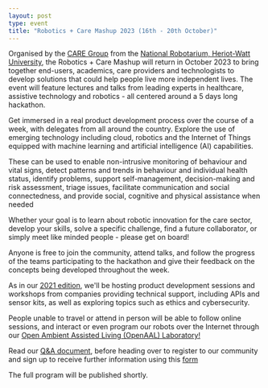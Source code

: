```yaml
---
layout: post
type: event
title: "Robotics + Care Mashup 2023 (16th - 20th October)"
---
```


Organised by the <a href="https://care.hw.ac.uk">CARE Group</a> from the <a href="https://www.hw.ac.uk/uk/research/the-national-robotarium.htm">National Robotarium, Heriot-Watt University</a>, the Robotics + Care Mashup will return in October 2023 to bring together end-users, academics, care providers and technologists to develop solutions that could help people live more independent lives. The event will feature lectures and talks from leading experts in healthcare, assistive technology and robotics - all centered around a 5 days long hackathon.


Get immersed in a real product development process over the course of a week, with delegates from all around the country. Explore the use of emerging technology including cloud, robotics and the Internet of Things equipped with machine learning and artificial intelligence (AI) capabilities.

These can be used to enable non-intrusive monitoring of behaviour and vital signs, detect patterns and trends in behaviour and individual health status, identify problems, support self-management, decision-making and risk assessment, triage issues, facilitate communication and social connectedness, and provide social, cognitive and physical assistance when needed

Whether your goal is to learn about robotic innovation for the care sector, develop your skills, solve a specific challenge, find a future collaborator, or simply meet like minded people - please get on board!

Anyone is free to join the community, attend talks, and follow the progress of the teams participating to the hackathon and give their feedback on the concepts being developed throughout the week.  

As in our <a href="https://www.scottishhousingnews.com/articles/robotics-and-care-event-demonstrates-world-first-for-assisted-living-technology-users">2021 edition</a>, we'll be hosting product development sessions and workshops from companies providing technical support, including APIs and sensor kits, as well as exploring topics such as ethics and cybersecurity.

People unable to travel or attend in person will be able to follow online sessions, and interact or even program our robots over the Internet through our <a href="http://care.hw.ac.uk/research/openaal.html">Open Ambient Assisted Living (OpenAAL) Laboratory!</a> 

Read our <a href="https://care.hw.ac.uk/downloads/Mashup_FAQs.pdf">Q&A document</a>, before heading over to register to our community and sign up to receive further information using this <a href="https://forms.gle/2mmB6Lc5UF2Lbxax8">form</a>

The full program will be published shortly.